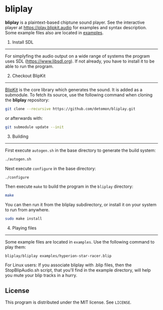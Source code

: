bliplay
=======

**bliplay** is a plaintext-based chiptune sound player.
See the interactive player at <https://play.blipkit.audio> for examples and syntax description.
Some example files also are located in [examples](examples).

1. Install SDL
--------------

For simplyfing the audio output on a wide range of systems the program uses SDL (<https://www.libsdl.org>).
If not already, you have to install it to be able to run the program.

2. Checkout BlipKit
-------------------

[BlipKit](https://github.com/detomon/BlipKit) is the core library which generates the sound.
It is added as a submodule.  To fetch its source, 
use the following command when cloning the **bliplay** repository:

```sh
git clone --recursive https://github.com/detomon/bliplay.git
```

or afterwards with:

```sh
git submodule update --init
```

3. Building
-----------

First execute `autogen.sh` in the base directory to generate the build system:

```sh
./autogen.sh
```

Next execute `configure` in the base directory:

```sh
./configure
```

Then execute `make` to build the program in the `bliplay` directory:

```sh
make
```

You can then run it from the bliplay subdirectory,
or install it on your system to run from anywhere.

```sh
sudo make install
```

4. Playing files
----------------

Some example files are located in `examples`. Use the following command to play them:

```Shell
bliplay/bliplay examples/hyperion-star-racer.blip
```

For Linux users:
If you associate bliplay with .blip files,
then the StopBlipAudio.sh script, that you'll find in the example directory,
will help you mute your blip tracks in a hurry.


License
-------

This program is distributed under the MIT license. See `LICENSE`.
